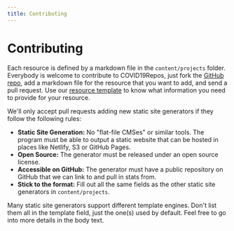 ```yaml
---
title: Contributing
---
```


# Contributing

Each resource is defined by a markdown file in the `content/projects` folder. Everybody is welcome to contribute to COVID19Repos, just fork the [GitHub repo](https://github.com/marcosmro/covid19-repos), add a markdown file for the resource that you want to add, and send a pull request. Use our [resource template](../resource_template/template.md) to know what information you need to provide for your resource. 
 
We'll only accept pull requests adding new static site generators if they follow the following rules:

- **Static Site Generation:** No "flat-file CMSes" or similar tools. The program must be able to output a static website that can be hosted in places like Netlify, S3 or GitHub Pages.
- **Open Source:** The generator must be released under an open source license.
- **Accessible on GitHub:** The generator must have a public repository on GitHub that we can link to and pull in stats from.
- **Stick to the format:** Fill out all the same fields as the other static site generators in `content/projects`.

Many static site generators support different template engines. Don't list them all in the template field, just the one(s) used by default. Feel free to go into more details in the body text.
